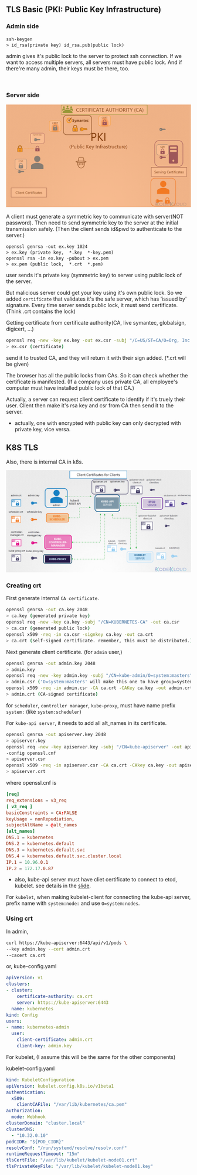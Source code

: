 ## TLS Basic (PKI: Public Key Infrastructure)

### Admin side
```
ssh-keygen
> id_rsa(private key) id_rsa.pub(public lock)
```
admin gives it's public lock to the server to protect ssh connection. If we want to access multiple servers, all servers must have public lock. And if there're many admin, their keys must be there, too.

<br>


### Server side

![alt text pki](/img/pki.PNG)

A client must generate a symmetric key to communicate with server(NOT password). Then need to send symmetric key to the server at the initial transmission safely. (Then the client sends id&pwd to authenticate to the server.)

```
openssl genrsa -out ex.key 1024
> ex.key (private key,  *.key  *-key.pem)
openssl rsa -in ex.key -pubout > ex.pem
> ex.pem (public lock,  *.crt  *.pem)
```
user sends it's private key (symmetric key) to server using public lock of the server.

But malicious server could get your key using it's own public lock. So we added `certificate` that validates it's the safe server, which has 'issued by' signature. Every time server sends public lock, it must send certificate. (Think .crt contains the lock)

Getting certificate from certificate authority(CA, live symantec, globalsign, digicert, ...)
```bash
openssl req -new -key ex.key -out ex.csr -subj "/C=US/ST=CA/O=Org, Inc./CN=domain.com"
> ex.csr (certificate)
```
send it to trusted CA, and they will return it with their sign added. (*.crt will be given)

The browser has all the public locks from CAs. So it can check whether the certificate is manifested. (If a company uses private CA, all employee's computer must have installed public lock of that CA.)

Actually, a server can request client certificate to identify if it's truely their user. Client then make it's rsa key and csr from CA then send it to the server. 

* actually, one with encrypted with public key can only decrypted with private key, vice versa.


## K8S TLS

Also, there is internal CA in k8s.

![alt text cert](/img/cert.PNG)


### Creating crt

First generate internal `CA certificate`.
```bash
openssl genrsa -out ca.key 2048
> ca.key (generated private key)
openssl req -new -key ca.key -subj "/CN=KUBERNETES-CA" -out ca.csr
> ca.csr (generated public lock)
openssl x509 -req -in ca.csr -signkey ca.key -out ca.crt
> ca.crt (self-signed certificate. remember, this must be distributed.)
```

Next generate client certificate. (for `admin` user,)
```bash
openssl genrsa -out admin.key 2048
> admin.key
openssl req -new -key admin.key -subj "/CN=kube-admin/O=system:masters" -out admin.csr
> admin.csr ('O=system:masters' will make this one to have group=system:masters privilege)
openssl x509 -req -in admin.csr -CA ca.crt -CAKey ca.key -out admin.crt
> admin.crt (CA-signed certificate)
```
for `scheduler`, `controller manager`, `kube-proxy`, must have name prefix `system:` (like `system:scheduler`)

For `kube-api server`, it needs to add all alt_names in its certificate.
```bash
openssl genrsa -out apiserver.key 2048
> apiserver.key
openssl req -new -key apiserver.key -subj "/CN=kube-apiserver" -out apiserver.csr \
-config openssl.cnf
> apiserver.csr
openssl x509 -req -in apiserver.csr -CA ca.crt -CAkey ca.key -out apiserver.crt
> apiserver.crt
```
where openssl.cnf is
```cnf
[req]
req_extensions = v3_req
[ v3_req ]
basicConstraints = CA:FALSE
keyUsage = nonRepudiation,
subjectAltName = @alt_names
[alt_names]
DNS.1 = kubernetes
DNS.2 = kubernetes.default
DNS.3 = kubernetes.default.svc
DNS.4 = kubernetes.default.svc.cluster.local
IP.1 = 10.96.0.1
IP.2 = 172.17.0.87
```
* also, kube-api server must have cliet certificate to connect to etcd, kubelet. see details in the [slide](/slides/Section7-Security/Kubernetes+-CKA-+0600+-+Security.pdf).

For `kubelet`, when making kubelet-client for connecting the kube-api server, prefix name with `system:node:` and use `O=system:nodes`.

### Using crt

In admin,
```bash
curl https://kube-apiserver:6443/api/v1/pods \
--key admin.key --cert admin.crt
--cacert ca.crt
```
or, kube-config.yaml
```yml
apiVersion: v1
clusters:
- cluster:
    certificate-authority: ca.crt
    server: https://kube-apiserver:6443
  name: kubernetes
kind: Config
users:
- name: kubernetes-admin
  user:
    client-certificate: admin.crt
    client-key: admin.key
```

For kubelet, (I assume this will be the same for the other components)

kubelet-config.yaml
```yml
kind: KubeletConfiguration
apiVersion: kubelet.config.k8s.io/v1beta1
authentication:
  x509:
    clientCAFile: "/var/lib/kubernetes/ca.pem"
authorization:
  mode: Webhook
clusterDomain: "cluster.local"
clusterDNS:
  - "10.32.0.10"
podCIDR: "${POD_CIDR}"
resolvConf: "/run/systemd/resolve/resolv.conf"
runtimeRequestTimeout: "15m"
tlsCertFile: "/var/lib/kubelet/kubelet-node01.crt"
tlsPrivateKeyFile: "/var/lib/kubelet/kubelet-node01.key"
```